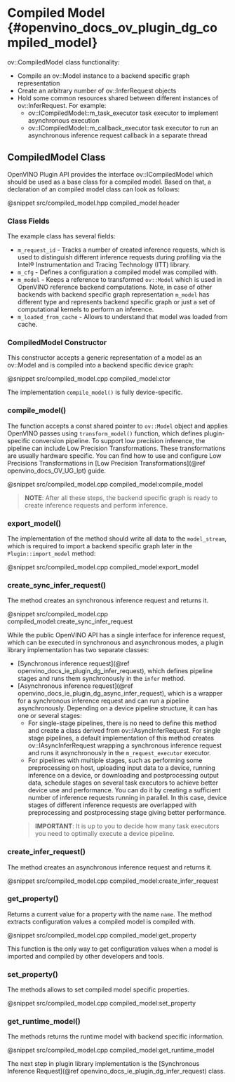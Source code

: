 # Compiled Model {#openvino_docs_ov_plugin_dg_compiled_model}

ov::CompiledModel class functionality:
- Compile an ov::Model instance to a backend specific graph representation
- Create an arbitrary number of ov::InferRequest objects
- Hold some common resources shared between different instances of ov::InferRequest. For example:
	- ov::ICompiledModel::m_task_executor task executor to implement asynchronous execution
	- ov::ICompiledModel::m_callback_executor task executor to run an asynchronous inference request callback in a separate thread

CompiledModel Class
------------------------

OpenVINO Plugin API provides the interface ov::ICompiledModel which should be used as a base class for a compiled model. Based on that, a declaration of an compiled model class can look as follows: 

@snippet src/compiled_model.hpp compiled_model:header

### Class Fields

The example class has several fields:

- `m_request_id` - Tracks a number of created inference requests, which is used to distinguish different inference requests during profiling via the Intel® Instrumentation and Tracing Technology (ITT) library.
- `m_cfg` - Defines a configuration a compiled model was compiled with.
- `m_model` - Keeps a reference to transformed `ov::Model` which is used in OpenVINO reference backend computations. Note, in case of other backends with backend specific graph representation `m_model` has different type and represents backend specific graph or just a set of computational kernels to perform an inference.
- `m_loaded_from_cache` - Allows to understand that model was loaded from cache.

### CompiledModel Constructor

This constructor accepts a generic representation of a model as an ov::Model and is compiled into a backend specific device graph:

@snippet src/compiled_model.cpp compiled_model:ctor

The implementation `compile_model()` is fully device-specific.

### compile_model()

The function accepts a const shared pointer to `ov::Model` object and applies OpenVINO passes using `transform_model()` function, which defines plugin-specific conversion pipeline. To support low precision inference, the pipeline can include Low Precision Transformations. These transformations are usually hardware specific. You can find how to use and configure Low Precisions Transformations in [Low Precision Transformations](@ref openvino_docs_OV_UG_lpt) guide.

@snippet src/compiled_model.cpp compiled_model:compile_model

> **NOTE**: After all these steps, the backend specific graph is ready to create inference requests and perform inference.

### export_model()

The implementation of the method should write all data to the `model_stream`, which is required to import a backend specific graph later in the `Plugin::import_model` method:

@snippet src/compiled_model.cpp compiled_model:export_model

### create_sync_infer_request()

The method creates an synchronous inference request and returns it.

@snippet src/compiled_model.cpp compiled_model:create_sync_infer_request

While the public OpenVINO API has a single interface for inference request, which can be executed in synchronous and asynchronous modes, a plugin library implementation has two separate classes:

- [Synchronous inference request](@ref openvino_docs_ie_plugin_dg_infer_request), which defines pipeline stages and runs them synchronously in the `infer` method.
- [Asynchronous inference request](@ref openvino_docs_ie_plugin_dg_async_infer_request), which is a wrapper for a synchronous inference request and can run a pipeline asynchronously. Depending on a device pipeline structure, it can has one or several stages:
   - For single-stage pipelines, there is no need to define this method and create a class derived from ov::IAsyncInferRequest. For single stage pipelines, a default implementation of this method creates ov::IAsyncInferRequest wrapping a synchronous inference request and runs it asynchronously in the `m_request_executor` executor.
   - For pipelines with multiple stages, such as performing some preprocessing on host, uploading input data to a device, running inference on a device, or downloading and postprocessing output data, schedule stages on several task executors to achieve better device use and performance. You can do it by creating a sufficient number of inference requests running in parallel. In this case, device stages of different inference requests are overlapped with preprocessing and postprocessing stage giving better performance.
   > **IMPORTANT**: It is up to you to decide how many task executors you need to optimally execute a device pipeline.


### create_infer_request()

The method creates an asynchronous inference request and returns it.

@snippet src/compiled_model.cpp compiled_model:create_infer_request

### get_property()

Returns a current value for a property with the name `name`. The method extracts configuration values a compiled model is compiled with.

@snippet src/compiled_model.cpp compiled_model:get_property

This function is the only way to get configuration values when a model is imported and compiled by other developers and tools.

### set_property()

The methods allows to set compiled model specific properties.

@snippet src/compiled_model.cpp compiled_model:set_property

### get_runtime_model()

The methods returns the runtime model with backend specific information.

@snippet src/compiled_model.cpp compiled_model:get_runtime_model

The next step in plugin library implementation is the [Synchronous Inference Request](@ref openvino_docs_ie_plugin_dg_infer_request) class.
